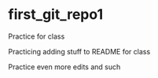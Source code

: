 # first_git_repo1
Practice for class

Practicing adding stuff to README for class

Practice even more edits and such

